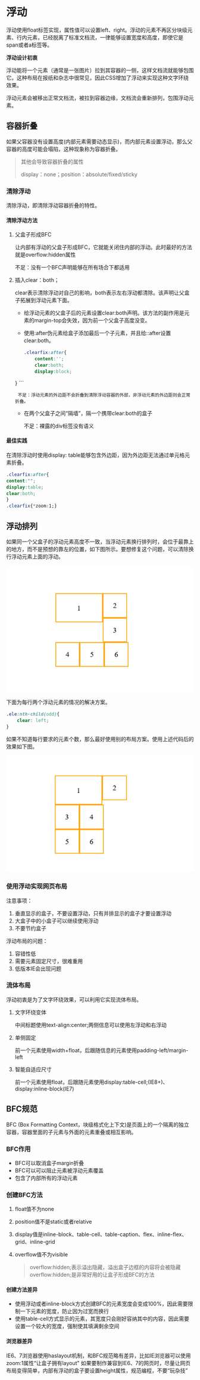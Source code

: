 # 浮动

浮动使用float标签实现，属性值可以设置left、right。浮动的元素不再区分块级元素、行内元素，已经脱离了标准文档流，一律能够设置宽度和高度，即使它是span或者a标签等。

**浮动设计初衷**

浮动能将一个元素（通常是一张图片）拉到其容器的一侧，这样文档流就能够包围它。这种布局在报纸和杂志中很常见，因此CSS增加了浮动来实现这种文字环绕效果。

浮动元素会被移出正常文档流，被拉到容器边缘，文档流会重新排列，包围浮动元素。

## 容器折叠

如果父容器没有设置高度(内部元素需要动态显示)，而内部元素设置浮动，那么父容器的高度可能会塌陷，这种现象称为容器折叠。

> 其他会导致容器折叠的属性
>
> display：none；position：absolute/fixed/sticky

### 清除浮动

清除浮动，即清除浮动容器折叠的特性。

#### 清除浮动方法

1. 父盒子形成BFC

    让内部有浮动的父盒子形成BFC，它就能关闭住内部的浮动。此时最好的方法就是overflow:hidden属性

    不足：没有一个BFC声明能够在所有场合下都适用

2. 插入clear：both；

    clear表示清除浮动对自己的影响，both表示左右浮动都清除。该声明让父盒子拓展到浮动元素下面。

    * 给浮动元素的父盒子后的元素设置clear:both声明。该方法的副作用是元素的margin-top会失效，因为前一个父盒子高度没变。

    * 使用:after伪元素给盒子添加最后一个子元素，并且给::after设置clear:both。
    
        ```css
        .clearfix:after{
            content:'';
            clear:both;
            display:block;
    }
        ```
    
        不足：浮动元素的外边距不会折叠到清除浮动容器的外部，非浮动元素的外边距则会正常折叠。
    
    * 在两个父盒子之间“隔墙”，隔一个携带clear:both的盒子
    
        不足：裸露的div标签没有语义
        

#### 最佳实践

在清除浮动时使用display: table能够包含外边距，因为外边距无法通过单元格元素折叠。

```css
.clearfix:after{
content:"";
display:table;
clear:both;
}
.clearfix{*zoom:1;}
```

## 浮动排列

如果同一个父盒子的浮动元素高度不一致，当浮动元素换行排列时，会位于最靠上的地方，而不是预想的靠左的位置，如下图所示。要想修复这个问题，可以清除换行浮动元素上面的浮动。

![](../../../images/float-boxes.png)

下面为每行两个浮动元素的情况的解决方案。

```css
.ele:nth-child(odd){
    clear: left;
}
```

如果不知道每行要求的元素个数，那么最好使用别的布局方案。使用上述代码后的效果如下图。

![](../../../images/float-clear.png)

### 使用浮动实现网页布局

注意事项：

1. 垂直显示的盒子，不要设置浮动，只有并排显示的盒子才要设置浮动
2. 大盒子中的小盒子可以继续使用浮动
3. 不要节约盒子

浮动布局的问题：

1. 容错性低
2. 需要元素固定尺寸，很难重用
3. 低版本IE会出现问题

### 流体布局

浮动初衷是为了文字环绕效果，可以利用它实现流体布局。

1. 文字环绕变体

   中间标题使用text-align:center;两侧信息可以使用左浮动和右浮动

2. 单侧固定

   前一个元素使用width+float，后跟随信息的元素使用padding-left/margin-left

3. 智能自适应尺寸

   前一个元素使用float，后跟随元素使用display:table-cell;(IE8+)、display:inline-block(IE7)

## BFC规范

BFC (Box Formatting Context，块级格式化上下文)是页面上的一个隔离的独立容器，容器里面的子元素与外面的元素重叠或相互影响。

### BFC作用

* BFC可以取消盒子margin折叠
* BFC可以可以阻止元素被浮动元素覆盖
* 包含了内部所有的浮动元素

### 创建BFC方法

1. float值不为none

2. position值不是static或者relative

3. display值是inline-block、table-cell、table-caption、flex、inline-flex、grid、inline-grid

4. overflow值不为visible

   > overflow:hidden;表示溢出隐藏，溢出盒子边框的内容将会被隐藏
   > overflow:hidden;是非常好用的让盒子形成BFC的方法

#### 创建方法差异

* 使用浮动或者inline-block方式创建BFC的元素宽度会变成100%，因此需要限制一下元素的宽度，防止因为过宽而换行
* 使用table-cell方式显示的元素，其宽度只会刚好容纳其中的内容，因此需要设置一个较大的宽度，强制使其填满剩余空间

#### 浏览器差异

IE6、7浏览器使用haslayout机制，和BFC规范略有差异，比如IE浏览器可以使用zoom:1属性“让盒子拥有layout"
如果要制作兼容到lE6、7的网页时，尽量让网页布局变得简单，内部有浮动的盒子要设置height属性，规范编程，不要“玩杂技”